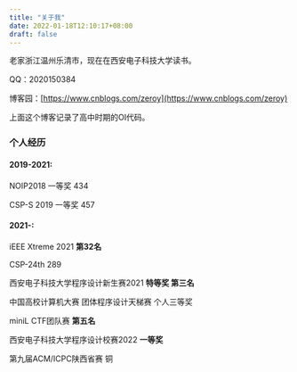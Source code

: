 ```yaml
---
title: "关于我"
date: 2022-01-18T12:10:17+08:00
draft: false
---
```


老家浙江温州乐清市，现在在西安电子科技大学读书。

QQ：2020150384

博客园：[https://www.cnblogs.com/zeroy](https://www.cnblogs.com/zeroy)

上面这个博客记录了高中时期的OI代码。
### 个人经历

#### 2019-2021:

NOIP2018 一等奖 434

CSP-S 2019 一等奖 457

#### 2021-:

iEEE Xtreme 2021 **第32名**

CSP-24th 289

西安电子科技大学程序设计新生赛2021 **特等奖 第三名**

中国高校计算机大赛 团体程序设计天梯赛 个人三等奖

miniL CTF团队赛 **第五名**

西安电子科技大学程序设计校赛2022 **一等奖**

第九届ACM/ICPC陕西省赛 铜

